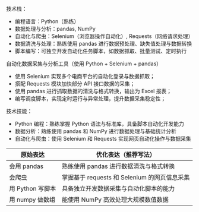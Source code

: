 技术栈：
- 编程语言：Python（熟练）
- 数据处理与分析：pandas, NumPy
- 自动化与爬虫：Selenium（浏览器操作自动化）, Requests（网络请求处理）
- 数据清洗与处理：熟练使用 pandas 进行数据预处理、缺失值处理与数据转换
- 脚本编写：可独立开发自动化任务脚本，如数据抓取、批量测试、定时执行     

自动化数据采集与分析工具（使用 Python + Selenium + pandas）
- 使用 Selenium 实现多个电商平台的自动化登录与数据抓取；
- 搭配 Requests 模块加快部分 API 接口数据的采集；
- 使用 pandas 进行抓取数据的清洗与格式转换，输出为 Excel 报表；
- 编写调度脚本，实现定时运行与异常处理，提升数据采集稳定性；

技术技能：
- Python 编程：熟练掌握 Python 语法与标准库，具备脚本自动化开发能力
- 数据分析：熟练使用 pandas 和 NumPy 进行数据处理与基础统计分析
- 自动化与爬虫：使用 Selenium 和 Requests 实现网页自动化操作与数据采集

| 原始表达         | 优化表达（推荐写法）                       |
| ------------ | -------------------------------- |
| 会用 pandas    | 熟练使用 pandas 进行数据清洗与格式转换          |
| 会爬虫          | 掌握基于 requests 和 Selenium 的网页信息采集 |
| 用 Python 写脚本 | 具备独立开发数据采集与自动化脚本的能力              |
| 用 numpy 做数组  | 能使用 NumPy 高效处理大规模数值数据            |
